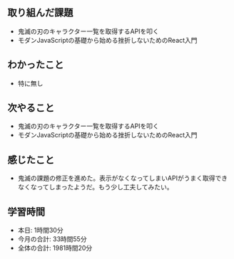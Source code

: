 ## 取り組んだ課題
- 鬼滅の刃のキャラクター一覧を取得するAPIを叩く
- モダンJavaScriptの基礎から始める挫折しないためのReact入門
## わかったこと
- 特に無し
## 次やること
- 鬼滅の刃のキャラクター一覧を取得するAPIを叩く
- モダンJavaScriptの基礎から始める挫折しないためのReact入門
## 感じたこと
- 鬼滅の課題の修正を進めた。表示がなくなってしまいAPIがうまく取得できなくなってしまったようだ。もう少し工夫してみたい。
## 学習時間
- 本日: 1時間30分
- 今月の合計: 33時間55分
- 全体の合計: 1981時間20分
